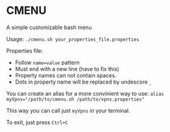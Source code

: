 # CMENU
A simple customizable bash menu

Usage: `./cmenu.sh your_properties_file.properties`

Properties file:
- Follow `name=value` pattern
- Must end with a new line (have to fix this)
- Property names can not contain spaces.
- Dots in property name will be replaced by undescore `_`

You can create an alias for a more convinient way to use: `alias myVpns="/path/to/cmenu.sh /path/to/vpns.properties"`

This way you can call just `myVpns` in your terminal.

To exit, just press `Ctrl+C`